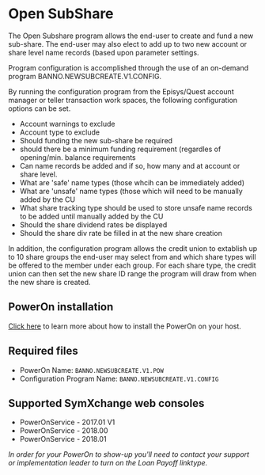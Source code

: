 # Open SubShare
The Open Subshare program allows the end-user to create and fund a new sub-share. The end-user may also elect to add up to two new account or share level name records (based upon parameter settings.

Program configuration is accomplished through the use of an on-demand program BANNO.NEWSUBCREATE.V1.CONFIG.

By running the configuration program from the Episys/Quest account manager or teller transaction work spaces, the following configuration options can be set.
* Account warnings to exclude
* Account type to exclude
* Should funding the new sub-share be required
* should there be a minimum funding requirement (regardles of opening/min. balance requirements
* Can name records be added and if so, how many and at account or share level.
* What are 'safe' name types (those whcih can be immediately added)
* What are 'unsafe' name types (those which will need to be manually added by the CU
* What share tracking type should be used to store unsafe name records to be added until manually added by the CU
* Should the share dividend rates be displayed
* Should the share div rate be filled in at the new share creation

In addition, the configuration program allows the credit union to extablish up to 10 share groups the end-user may select from and which share types will be offered to the member under each group. For each share type, the credit union can then set the new share ID range the program will draw from when the new share is created.

## PowerOn installation
[Click here](https://github.com/Banno/banno-powerons) to learn more about how to install the PowerOn on your host. 

## Required files
* PowerOn Name:  `BANNO.NEWSUBCREATE.V1.POW`
* Configuration Program Name:   `BANNO.NEWSUBCREATE.V1.CONFIG`

## Supported SymXchange web consoles
* PowerOnService - 2017.01 V1
* PowerOnService - 2018.00
* PowerOnService - 2018.01

_In order for your PowerOn to show-up you'll need to contact your support or implementation leader to turn on the Loan Payoff linktype._

